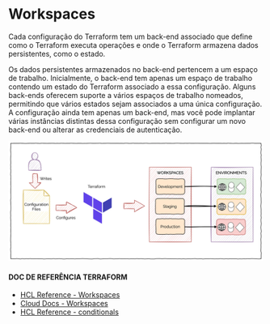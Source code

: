 # Workspaces

Cada configuração do Terraform tem um back-end associado que define como o Terraform executa operações e onde o Terraform armazena dados persistentes, como o estado.

Os dados persistentes armazenados no back-end pertencem a um espaço de trabalho. Inicialmente, o back-end tem apenas um espaço de trabalho contendo um estado do Terraform associado a essa configuração. Alguns back-ends oferecem suporte a vários espaços de trabalho nomeados, permitindo que vários estados sejam associados a uma única configuração. A configuração ainda tem apenas um back-end, mas você pode implantar várias instâncias distintas dessa configuração sem configurar um novo back-end ou alterar as credenciais de autenticação.


![Ingress Nginx](./images/workspaces.png)

#### DOC DE REFERÊNCIA TERRAFORM

- [HCL Reference - Workspaces](https://developer.hashicorp.com/terraform/language/state/workspaces#workspaces "HCL Reference - Workspaces")
- [Cloud Docs - Workspaces](https://developer.hashicorp.com/terraform/cloud-docs/workspaces "Cloud Docs - Workspaces")
- [HCL Reference - conditionals](https://developer.hashicorp.com/terraform/language/expressions/conditionals "HCL Reference - Functions - Format")